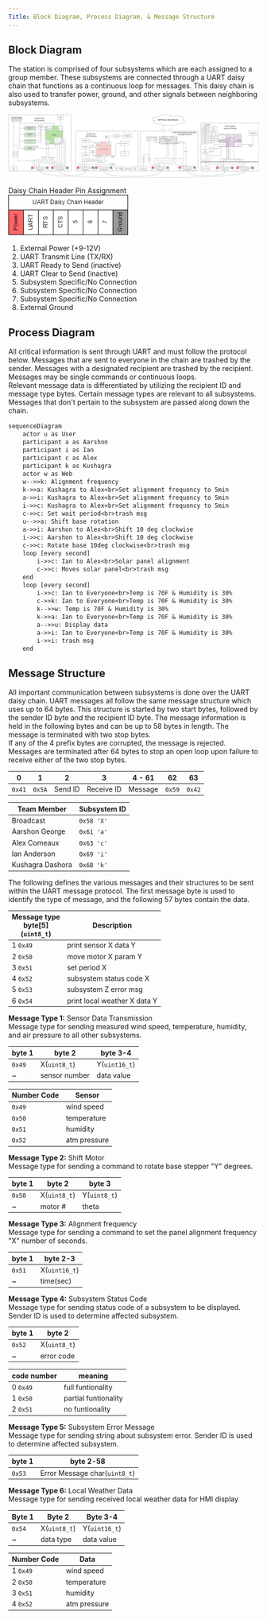 ```yaml
---
Title: Block Diagram, Process Diagram, & Message Structure
---
```


## Block Diagram

The station is comprised of four subsystems which are each assigned to a group member. These subsystems are connected through a UART daisy chain that functions as a continuous loop for messages. This daisy chain is also used to transfer power, ground, and other signals between neighboring subsystems.

![block diagram](./assets/images/block.png)

Daisy Chain Header Pin Assignment  
![UART header](./assets/images/uart.png)

1. External Power (+9-12V)
2. UART Transmit Line (TX/RX)
3. UART Ready to Send (inactive)
4. UART Clear to Send (inactive)
5. Subsystem Specific/No Connection
6. Subsystem Specific/No Connection
7. Subsystem Specific/No Connection
8. External Ground

## Process Diagram

All critical information is sent through UART and must follow the protocol below. Messages that are sent to everyone in the chain are trashed by the sender. Messages with a designated recipient are trashed by the recipient. Messages may be single commands or continuous loops.  
Relevant message data is differentiated by utilizing the recipient ID and message type bytes. Certain message types are relevant to all subsystems. Messages that don't pertain to the subsystem are passed along down the chain.

``` mermaid
sequenceDiagram
    actor u as User
    participant a as Aarshon
    participant i as Ian
    participant c as Alex
    participant k as Kushagra
    actor w as Web
    w-->>k: Alignment frequency
    k->>a: Kushagra to Alex<br>Set alignment frequency to 5min
    a->>i: Kushagra to Alex<br>Set alignment frequency to 5min
    i->>c: Kushagra to Alex<br>Set alignment frequency to 5min
    c->>c: Set wait period<br>trash msg
    u-->>a: Shift base rotation
    a->>i: Aarshon to Alex<br>Shift 10 deg clockwise
    i->>c: Aarshon to Alex<br>Shift 10 deg clockwise
    c->>c: Rotate base 10deg clockwise<br>trash msg
    loop [every second]
        i->>c: Ian to Alex<br>Solar panel alignment
        c->>c: Moves solar panel<br>trash msg
    end
    loop [every second]
        i->>c: Ian to Everyone<br>Temp is 70F & Humidity is 30%
        c->>k: Ian to Everyone<br>Temp is 70F & Humidity is 30%
        k-->>w: Temp is 70F & Humidity is 30%
        k->>a: Ian to Everyone<br>Temp is 70F & Humidity is 30%
        a-->>u: Display data
        a->>i: Ian to Everyone<br>Temp is 70F & Humidity is 30%
        i->>i: trash msg
    end
```

## Message Structure

All important communication between subsystems is done over the UART daisy chain. UART messages all follow the same message structure which uses up to 64 bytes. This structure is started by two start bytes, followed by the sender ID byte and the recipient ID byte. The message information is held in the following bytes and can be up to 58 bytes in length. The message is terminated with two stop bytes.  
If any of the 4 prefix bytes are corrupted, the message is rejected. Messages are terminated after 64 bytes to stop an open loop upon failure to receive either of the two stop bytes.

0    | 1    | 2       | 3          | 4 - 61  | 62   | 63
-----|------|---------|------------|---------|------|---
`0x41` | `0x5A` | Send ID | Receive ID | Message | `0x59` | `0x42`

Team Member      | Subsystem ID
-----------------|--------------
Broadcast        | `0x58 'X'`
Aarshon George   | `0x61 'a'`
Alex Comeaux     | `0x63 'c'`
Ian Anderson     | `0x69 'i'`
Kushagra Dashora | `0x6B 'k'`

The following defines the various messages and their structures to be sent within the UART message protocol. The first message byte is used to identify the type of message, and the following 57 bytes contain the data.

Message type<br>byte[5]<br>(`uint8_t`) | Description
---------|---------------------------
1 `0x49` | print sensor X data Y
2 `0x50` | move motor X param Y
3 `0x51` | set period X
4 `0x52` | subsystem status code X
5 `0x53` | subsystem Z error msg
6 `0x54` | print local weather X data Y

**Message Type 1:** Sensor Data Transmission  
Message type for sending measured wind speed, temperature, humidity, and air pressure to all other subsystems.

byte 1 | byte 2        | byte 3-4
-------|---------------|------------
`0x49` | X(`uint8_t`)  | Y(`uint16_t`)
~      | sensor number | data value

Number Code | Sensor
------------|------
`0x49`      | wind speed
`0x50`      | temperature
`0x51`      | humidity
`0x52`      | atm pressure

**Message Type 2:** Shift Motor  
Message type for sending a command to rotate base stepper "Y" degrees.

byte 1 | byte 2       | byte 3
-------|--------------|---
`0x50` | X(`uint8_t`) | Y(`uint8_t`)
~      | motor #      | theta

**Message Type 3:** Alignment frequency  
Message type for sending a command to set the panel alignment frequency "X" number of seconds.

byte 1 | byte 2-3
-------|-----------
`0x51` | X(`uint16_t`)
~      | time(sec)

**Message Type 4:** Subsystem Status Code  
Message type for sending status code of a subsystem to be displayed. Sender ID is used to determine affected subsystem.

byte 1 | byte 2
-------|-----------
`0x52` | X(`uint8_t`)
~      | error code

code number | meaning
------------|----------------
0 `0x49`    | full funtionality
1 `0x50`    | partial funtionality
2 `0x51`    | no funtionality

**Message Type 5:** Subsystem Error Message  
Message type for sending string about subsystem error. Sender ID is used to determine affected subsystem.

byte 1 | byte 2-58
-------|----------------------------
`0x53` | Error Message char(`uint8_t`)

**Message Type 6:** Local Weather Data  
Message type for sending received local weather data for HMI display

Byte 1 | Byte 2       | Byte 3-4
-------|--------------|------------
`0x54` | X(`uint8_t`) | Y(`uint16_t`)
~      | data type    | data value

Number Code | Data
------------|------
1 `0x49`    | wind speed
2 `0x50`    | temperature
3 `0x51`    | humidity
4 `0x52`    | atm pressure
